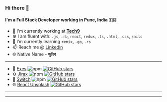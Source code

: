 ### Hi there 👋

<!--
**junip/junip** is a ✨ _special_ ✨ repository because its `README.md` (this file) appears on your GitHub profile.

Here are some ideas to get you started:

- 🔭 I’m currently working on ...
- 🌱 I’m currently learning ...
- 👯 I’m looking to collaborate on ...
- 🤔 I’m looking for help with ...
- 💬 Ask me about ...
- 📫 How to reach me: ...
- ⚡ Fun fact: ...
-->

#### I'm a Full Stack Developer working in Pune, India :india:


- 🏢 I'm currently working at [**Tech9**](https://tech9.com/)
- ⚙️ I am fluent with: `.js`, `.rb`, `react`, `redux`, `.ts`, `.html`, `.css`, `rails`
- 🌱 I’m currently learning `remix`, `.go`, `.rs`
- 📫 Reach me @ [Linkedin](https://www.linkedin.com/in/junip/)
- 🌐 Native Name - **জুনিপ**

---

- 🌱  [Exes](https://github.com/junip/exes) ![npm](https://img.shields.io/npm/dm/exes) [![GitHub stars](https://img.shields.io/github/stars/junip/exes)](https://github.com/junip/exes/stargazers)
- ⚙️  [Jirax](https://github.com/junip/jirax)  ![npm](https://img.shields.io/npm/dm/jirax) [![GitHub stars](https://img.shields.io/github/stars/junip/jirax)](https://github.com/junip/jirax/stargazers)
- 📏  [Switch](https://github.com/junip/switch) ![npm](https://img.shields.io/npm/dm/switchd) [![GitHub stars](https://img.shields.io/github/stars/junip/switch)](https://github.com/junip/switchd/stargazers)
- 🌐 [React Unsplash](https://github.com/junip/react-unsplash) [![GitHub stars](https://img.shields.io/github/stars/junip/react-unsplash)](https://github.com/junip/react-unsplash/stargazers)
---


---

